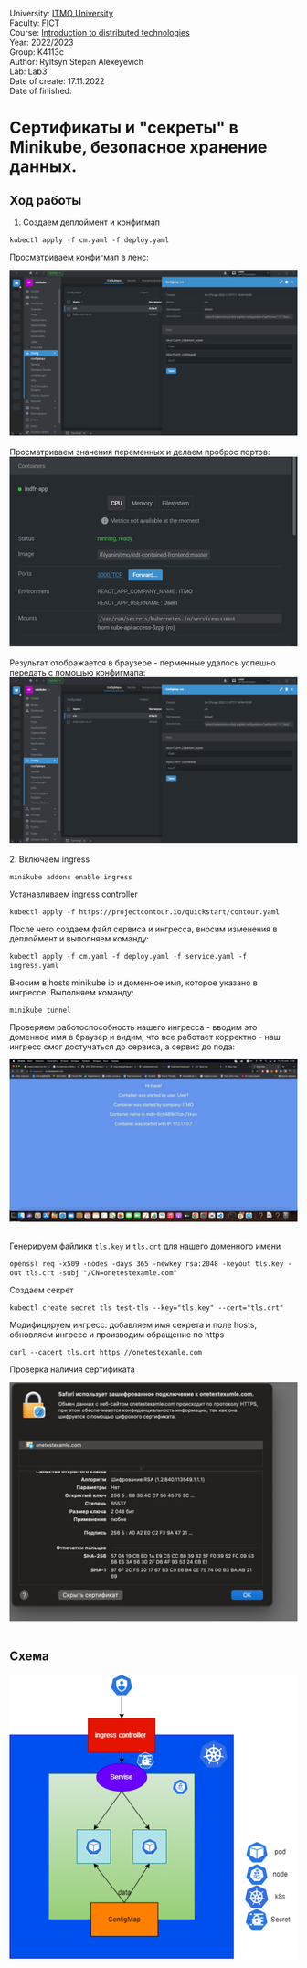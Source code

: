 University: [ITMO University](https://itmo.ru/ru/)  
Faculty: [FICT](https://fict.itmo.ru)  
Course: [Introduction to distributed technologies](https://github.com/itmo-ict-faculty/introduction-to-distributed-technologies)  
Year: 2022/2023  
Group: K4113c    
Author: Ryltsyn Stepan Alexeyevich  
Lab: Lab3  
Date of create: 17.11.2022    
Date of finished: 


# Сертификаты и "секреты" в Minikube, безопасное хранение данных.
## Ход работы 
1. Создаем деплоймент и конфигмап 
```
kubectl apply -f cm.yaml -f deploy.yaml  
``` 
Просматриваем конфигмап в ленс:
<div align = "center"><img src="https://github.com/maesrto2000/-2022_2023-introduction_to_distributed_technologies-k4113c-ryltsyn_s_a/blob/main/Lr3/img/cm_lens.png"></div><br>  
Просматриваем значения переменных и делаем проброс портов:
<div align = "center"><img src="https://github.com/maesrto2000/-2022_2023-introduction_to_distributed_technologies-k4113c-ryltsyn_s_a/blob/main/Lr3/img/env.png"></div><br>
Результат отображается в браузере - перменные удалось успешно передать с помощью конфигмапа:
<div align = "center"><img src="https://github.com/maesrto2000/-2022_2023-introduction_to_distributed_technologies-k4113c-ryltsyn_s_a/blob/main/Lr3/img/cm_lens.png"></div><br>
2. Включаем ingress  
    
```
minikube addons enable ingress   
```

Устанавливаем ingress controller
```
kubectl apply -f https://projectcontour.io/quickstart/contour.yaml
``` 
После чего создаем файл сервиса и ингресса, вносим изменения в деплоймент и выполняем команду:
```
kubectl apply -f cm.yaml -f deploy.yaml -f service.yaml -f ingress.yaml    
``` 
Вносим в hosts minikube ip и доменное имя, которое указано в ингрессе. Выполняем команду:

```
minikube tunnel
```

Проверяем работоспособность нашего ингресса - вводим это доменное имя в браузер и видим, что все работает корректно - наш ингресс смог достучаться до сервиса, а сервис до пода:
<div align = "center"><img src="https://github.com/maesrto2000/-2022_2023-introduction_to_distributed_technologies-k4113c-ryltsyn_s_a/blob/main/Lr3/img/photo_2022-11-18_23-30-53.jpg"></div><br>

Генерируем файлики `tls.key` и `tls.crt` для нашего доменного имени 

```
openssl req -x509 -nodes -days 365 -newkey rsa:2048 -keyout tls.key -out tls.crt -subj "/CN=onetestexamle.com"
``` 
Создаем секрет 

```
kubectl create secret tls test-tls --key="tls.key" --cert="tls.crt"
```
Модифицируем ингресс: добавляем имя секрета и поле hosts, обновляем ингресс и производим обращение по https 
```
curl --cacert tls.crt https://onetestexamle.com  
``` 

Проверка наличия сертификата
<div align = "center"><img src="https://github.com/maesrto2000/-2022_2023-introduction_to_distributed_technologies-k4113c-ryltsyn_s_a/blob/main/Lr3/img/photo_2022-11-19_00-59-29.jpg"></div><br>
 
## Схема
<div align = "center"><img src="https://github.com/maesrto2000/-2022_2023-introduction_to_distributed_technologies-k4113c-ryltsyn_s_a/blob/main/Lr3/img/v1.png"></div> 







